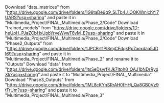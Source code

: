 Download "data_matrices" from "https://drive.google.com/drive/folders/1G8taDe9q9_SLTb4J_OQKWmlchYI7UARS?usp=sharing" and paste it in "Multimedia_Project/FINAL_Multimedia/Phase_2/Code"
Download "trained_models" from "https://drive.google.com/drive/folders/1D-heUpH_PJaZCbHxUpbYrveWvwT6vM_E?usp=sharing" and paste it in "Multimedia_Project/FINAL_Multimedia/Phase_2/Code"
Download "Phase2_Outputs" from "https://drive.google.com/drive/folders/1JPCBrt1Pl8mjCEdqkRp7aoxdaa5JDI69?usp=sharing" and paste it in "Multimedia_Project/FINAL_Multimedia/Phase_2" and rename it to "Outputs"
Download "data" from "https://drive.google.com/drive/folders/1tsSeDsyrfKJk7Itph0_QAJ1bNDrRyqXk?usp=sharing" and paste it to "Multimedia_Project/FINAL_Multimedia"
Download "Phase3_Outputs" from "https://drive.google.com/drive/folders/1ML8cKYnSRrAH0fHHj_Qa8GB0Vz9tTrUm?usp=sharing" and paste it to "Multimedia_Project/FINAL_Multimedia/Phase_3"
